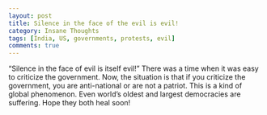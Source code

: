 ```yaml
---
layout: post
title: Silence in the face of the evil is evil!
category: Insane Thoughts
tags: [India, US, governments, protests, evil]
comments: true
---
```

“Silence in the face of evil is itself evil!” There was a time when it was easy to criticize the government. Now, the situation is that if you criticize the government, you are anti-national or are not a patriot. This is a kind of global phenomenon. Even world’s oldest and largest democracies are suffering. Hope they both heal soon!
